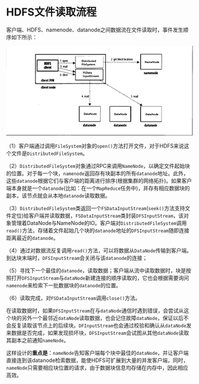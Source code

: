 # HDFS文件读取流程

客户端、HDFS、namenode、datanode之间数据流在文件读取时，事件发生顺序如下所示：

![HDFS文件读取流程](../../img/3-2.jpg)

（1）客户端通过调用`FileSystem`对象的`open()`方法打开文件，对于HDFS来说这个文件是`DistributedFileSystem`。

（2）`DistributedFileSystem`对象通过RPC来调用`NameNode`，以确定文件起始块的位置。对于每一个块，`namenode`返回存有块副本的所有`datanode`地址。此外，这些`datanode`根据它们与客户端的距离进行排序(根据集群的网络拓扑)。如果客户端本身就是一个`datanode`(比如：在一个`MapReduce`任务中)，并存有相应数据块的副本，该节点就会从本地`datanode`读取数据。

（3）`DistributedFileSystem`类返回一个`FSDataInputStream`(`seek()`方法支持文件定位)给客户端并读取数据，`FSDataInputStream`类封装`DFSInputStream`，该对象管理着DataNode与NameNode的IO。客户端对`DistributedFileSystem`调用`read()`方法，存储着文件起始几个块的`datanode`地址的`DFSInputStream`随即连接距离最近的`datanode`。

（4）通过对数据流反复调用`read()`方法，可以将数据从`DataNode`传输到客户端。到达块末端时，`DFSInputStream`会关闭与该`datanode`的连接；

（5）寻找下一个最佳的`datanode`，读取数据；客户端从流中读取数据时，块是按照打开`DFSInputStream`与`dataNode`新建连接的顺序读取的，它也会根据需要询问`namenode`来检索下一批数据块的`datanode`的位置。

（6）读取完成，对`FSDataInputStream`调用`close()`方法。

在读取数据时，如果`DFSInputStream`在与`dataNode`通信时遇到错误，会尝试从这个块的另外一个最邻近`dataNode`读取数据，也会记住故障`dataNode`，保证以后不会反复读取该节点上的后续块。`DFInputStream`也会通过校验和确认从`dataNode`发来数据是否完成，如果发现损坏块，`DFSInputStream`会试图从其他`dataNode`读取其副本之前通知`nameNode`。

这样设计的**重点是**：`nameNode`告知客户端每个块中最佳的`dataNode`，并让客户端直接连到该datanode检索数据，能使HDFS可扩展到大量的并发客户端，同时，`nameNode`只需要相应块位置的请求，由于数据块信息均存储在内存中，因此相应高效。

